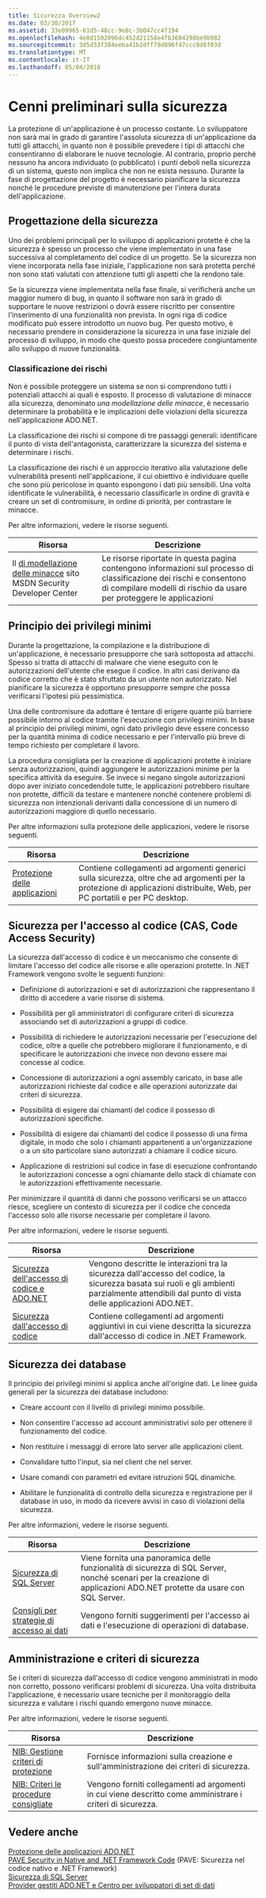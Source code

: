 ```yaml
---
title: Sicurezza Overview2
ms.date: 03/30/2017
ms.assetid: 33e09965-61d5-48cc-9e8c-3b047cc4f194
ms.openlocfilehash: 4e8d1502096dc452d21158e4fb3684298be9b982
ms.sourcegitcommit: 3d5d33f384eeba41b2dff79d096f47ccc8d8f03d
ms.translationtype: MT
ms.contentlocale: it-IT
ms.lasthandoff: 05/04/2018
---
```

# <a name="security-overview"></a>Cenni preliminari sulla sicurezza
La protezione di un'applicazione è un processo costante. Lo sviluppatore non sarà mai in grado di garantire l'assoluta sicurezza di un'applicazione da tutti gli attacchi, in quanto non è possibile prevedere i tipi di attacchi che consentiranno di elaborare le nuove tecnologie. Al contrario, proprio perché nessuno ha ancora individuato (o pubblicato) i punti deboli nella sicurezza di un sistema, questo non implica che non ne esista nessuno. Durante la fase di progettazione del progetto è necessario pianificare la sicurezza nonché le procedure previste di manutenzione per l'intera durata dell'applicazione.  
  
## <a name="design-for-security"></a>Progettazione della sicurezza  
 Uno dei problemi principali per lo sviluppo di applicazioni protette è che la sicurezza è spesso un processo che viene implementato in una fase successiva al completamento del codice di un progetto. Se la sicurezza non viene incorporata nella fase iniziale, l'applicazione non sarà protetta perché non sono stati valutati con attenzione tutti gli aspetti che la rendono tale.  
  
 Se la sicurezza viene implementata nella fase finale, si verificherà anche un maggior numero di bug, in quanto il software non sarà in grado di supportare le nuove restrizioni o dovrà essere riscritto per consentire l'inserimento di una funzionalità non prevista. In ogni riga di codice modificato può essere introdotto un nuovo bug. Per questo motivo, è necessario prendere in considerazione la sicurezza in una fase iniziale del processo di sviluppo, in modo che questo possa procedere congiuntamente allo sviluppo di nuove funzionalità.  
  
### <a name="threat-modeling"></a>Classificazione dei rischi  
 Non è possibile proteggere un sistema se non si comprendono tutti i potenziali attacchi ai quali è esposto. Il processo di valutazione di minacce alla sicurezza, denominato *una modellazione delle minacce*, è necessario determinare la probabilità e le implicazioni delle violazioni della sicurezza nell'applicazione ADO.NET.  
  
 La classificazione dei rischi si compone di tre passaggi generali: identificare il punto di vista dell'antagonista, caratterizzare la sicurezza del sistema e determinare i rischi.  
  
 La classificazione dei rischi è un approccio iterativo alla valutazione delle vulnerabilità presenti nell'applicazione, il cui obiettivo è individuare quelle che sono più pericolose in quanto espongono i dati più sensibili. Una volta identificate le vulnerabilità, è necessario classificarle in ordine di gravità e creare un set di contromisure, in ordine di priorità, per contrastare le minacce.  
  
 Per altre informazioni, vedere le risorse seguenti.  
  
|Risorsa|Descrizione|  
|--------------|-----------------|  
|Il [di modellazione delle minacce](http://go.microsoft.com/fwlink/?LinkId=98353) sito MSDN Security Developer Center|Le risorse riportate in questa pagina contengono informazioni sul processo di classificazione dei rischi e consentono di compilare modelli di rischio da usare per proteggere le applicazioni|  
  
## <a name="the-principle-of-least-privilege"></a>Principio dei privilegi minimi  
 Durante la progettazione, la compilazione e la distribuzione di un'applicazione, è necessario presupporre che sarà sottoposta ad attacchi. Spesso si tratta di attacchi di malware che viene eseguito con le autorizzazioni dell'utente che esegue il codice. In altri casi derivano da codice corretto che è stato sfruttato da un utente non autorizzato. Nel pianificare la sicurezza è opportuno presupporre sempre che possa verificarsi l'ipotesi più pessimistica.  
  
 Una delle contromisure da adottare è tentare di erigere quante più barriere possibile intorno al codice tramite l'esecuzione con privilegi minimi. In base al principio dei privilegi minimi, ogni dato privilegio deve essere concesso per la quantità minima di codice necessario e per l'intervallo più breve di tempo richiesto per completare il lavoro.  
  
 La procedura consigliata per la creazione di applicazioni protette è iniziare senza autorizzazioni, quindi aggiungere le autorizzazioni minime per la specifica attività da eseguire. Se invece si negano singole autorizzazioni dopo aver iniziato concedendole tutte, le applicazioni potrebbero risultare non protette, difficili da testare e mantenere nonché contenere problemi di sicurezza non intenzionali derivanti dalla concessione di un numero di autorizzazioni maggiore di quello necessario.  
  
 Per altre informazioni sulla protezione delle applicazioni, vedere le risorse seguenti.  
  
|Risorsa|Descrizione|  
|--------------|-----------------|  
|[Protezione delle applicazioni](/visualstudio/ide/securing-applications)|Contiene collegamenti ad argomenti generici sulla sicurezza, oltre che ad argomenti per la protezione di applicazioni distribuite, Web, per PC portatili e per PC desktop.|  
  
## <a name="code-access-security-cas"></a>Sicurezza per l'accesso al codice (CAS, Code Access Security)  
 La sicurezza dall'accesso di codice è un meccanismo che consente di limitare l'accesso del codice alle risorse e alle operazioni protette. In .NET Framework vengono svolte le seguenti funzioni:  
  
-   Definizione di autorizzazioni e set di autorizzazioni che rappresentano il diritto di accedere a varie risorse di sistema.  
  
-   Possibilità per gli amministratori di configurare criteri di sicurezza associando set di autorizzazioni a gruppi di codice.  
  
-   Possibilità di richiedere le autorizzazioni necessarie per l'esecuzione del codice, oltre a quelle che potrebbero migliorare il funzionamento, e di specificare le autorizzazioni che invece non devono essere mai concesse al codice.  
  
-   Concessione di autorizzazioni a ogni assembly caricato, in base alle autorizzazioni richieste dal codice e alle operazioni autorizzate dai criteri di sicurezza.  
  
-   Possibilità di esigere dai chiamanti del codice il possesso di autorizzazioni specifiche.  
  
-   Possibilità di esigere dai chiamanti del codice il possesso di una firma digitale, in modo che solo i chiamanti appartenenti a un'organizzazione o a un sito particolare siano autorizzati a chiamare il codice sicuro.  
  
-   Applicazione di restrizioni sul codice in fase di esecuzione confrontando le autorizzazioni concesse a ogni chiamante dello stack di chiamate con le autorizzazioni effettivamente necessarie.  
  
 Per minimizzare il quantità di danni che possono verificarsi se un attacco riesce, scegliere un contesto di sicurezza per il codice che conceda l'accesso solo alle risorse necessarie per completare il lavoro.  
  
 Per altre informazioni, vedere le risorse seguenti.  
  
|Risorsa|Descrizione|  
|--------------|-----------------|  
|[Sicurezza dell'accesso di codice e ADO.NET](../../../../docs/framework/data/adonet/code-access-security.md)|Vengono descritte le interazioni tra la sicurezza dall'accesso del codice, la sicurezza basata sui ruoli e gli ambienti parzialmente attendibili dal punto di vista delle applicazioni ADO.NET.|  
|[Sicurezza dall'accesso di codice](http://msdn.microsoft.com/library/23a20143-241d-4fe5-9d9f-3933fd594c03)|Contiene collegamenti ad argomenti aggiuntivi in cui viene descritta la sicurezza dall'accesso di codice in .NET Framework.|  
  
## <a name="database-security"></a>Sicurezza dei database  
 Il principio dei privilegi minimi si applica anche all'origine dati. Le linee guida generali per la sicurezza dei database includono:  
  
-   Creare account con il livello di privilegi minimo possibile.  
  
-   Non consentire l'accesso ad account amministrativi solo per ottenere il funzionamento del codice.  
  
-   Non restituire i messaggi di errore lato server alle applicazioni client.  
  
-   Convalidare tutto l'input, sia nel client che nel server.  
  
-   Usare comandi con parametri ed evitare istruzioni SQL dinamiche.  
  
-   Abilitare le funzionalità di controllo della sicurezza e registrazione per il database in uso, in modo da ricevere avvisi in caso di violazioni della sicurezza.  
  
 Per altre informazioni, vedere le risorse seguenti.  
  
|Risorsa|Descrizione|  
|--------------|-----------------|  
|[Sicurezza di SQL Server](../../../../docs/framework/data/adonet/sql/sql-server-security.md)|Viene fornita una panoramica delle funzionalità di sicurezza di SQL Server, nonché scenari per la creazione di applicazioni ADO.NET protette da usare con SQL Server.|  
|[Consigli per strategie di accesso ai dati](http://msdn.microsoft.com/library/72411f32-d12a-4de8-b961-e54fca7faaf5)|Vengono forniti suggerimenti per l'accesso ai dati e l'esecuzione di operazioni di database.|  
  
## <a name="security-policy-and-administration"></a>Amministrazione e criteri di sicurezza  
 Se i criteri di sicurezza dall'accesso di codice vengono amministrati in modo non corretto, possono verificarsi problemi di sicurezza. Una volta distribuita l'applicazione, è necessario usare tecniche per il monitoraggio della sicurezza e valutare i rischi quando emergono nuove minacce.  
  
 Per altre informazioni, vedere le risorse seguenti.  
  
|Risorsa|Descrizione|  
|--------------|-----------------|  
|[NIB: Gestione criteri di protezione](http://msdn.microsoft.com/library/d754e05d-29dc-4d3a-a2c2-95eaaf1b82b9)|Fornisce informazioni sulla creazione e sull'amministrazione dei criteri di sicurezza.|  
|[NIB: Criteri le procedure consigliate](http://msdn.microsoft.com/library/d49bc4d5-efb7-4caa-a2fe-e4d3cec63c05)|Vengono forniti collegamenti ad argomenti in cui viene descritto come amministrare i criteri di sicurezza.|  
  
## <a name="see-also"></a>Vedere anche  
 [Protezione delle applicazioni ADO.NET](../../../../docs/framework/data/adonet/securing-ado-net-applications.md)  
 [PAVE Security in Native and .NET Framework Code](http://msdn.microsoft.com/library/bd61be84-c143-409a-a75a-44253724f784) (PAVE: Sicurezza nel codice nativo e .NET Framework)  
 [Sicurezza di SQL Server](../../../../docs/framework/data/adonet/sql/sql-server-security.md)  
 [Provider gestiti ADO.NET e Centro per sviluppatori di set di dati](http://go.microsoft.com/fwlink/?LinkId=217917)
